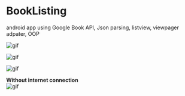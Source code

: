 # BookListing
android app using Google Book API, Json parsing, listview, viewpager adpater, OOP


![gif](https://github.com/jennifernghi/BookListing/blob/master/app/gif/1.gif)
</br>

![gif](https://github.com/jennifernghi/BookListing/blob/master/app/gif/2.gif)
</br>

![gif](https://github.com/jennifernghi/BookListing/blob/master/app/gif/3.gif)
</br>

<b>Without internet connection</b></br>
![gif](https://github.com/jennifernghi/BookListing/blob/master/app/gif/4.gif)
</br>

